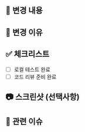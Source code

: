 ## 📝 변경 내용
<!-- 무엇을 변경했는지 간단히 설명 -->

## 🎯 변경 이유
<!-- 왜 이 변경이 필요했는지 -->

## ✅ 체크리스트
- [ ] 로컬 테스트 완료
- [ ] 코드 리뷰 준비 완료

## 📷 스크린샷 (선택사항)
<!-- UI 변경이 있다면 첨부 -->

## 🔗 관련 이슈
<!-- 관련 이슈가 있다면 #이슈번호 -->

